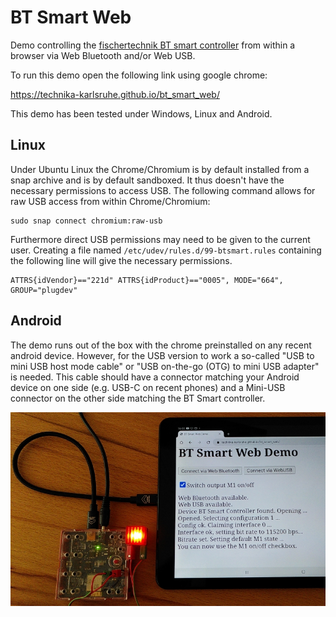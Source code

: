 # BT Smart Web

Demo controlling the [fischertechnik BT smart controller](https://www.fischertechnik.de/de-de/produkte/einzelteile/aktoren/161944-bt-smart-controller-rot) from within a browser via Web Bluetooth and/or Web USB.

To run this demo open the following link using google chrome:

https://technika-karlsruhe.github.io/bt_smart_web/

This demo has been tested under Windows, Linux and Android.

## Linux

Under Ubuntu Linux the Chrome/Chromium is by default installed from a snap archive and is by default sandboxed. It thus doesn't have the necessary permissions to access USB. The following command allows for raw USB access from within Chrome/Chromium:

```
sudo snap connect chromium:raw-usb
```

Furthermore direct USB permissions may need to be given to the current user. Creating a file named ```/etc/udev/rules.d/99-btsmart.rules``` containing the following line will give the necessary permissions.

```
ATTRS{idVendor}=="221d" ATTRS{idProduct}=="0005", MODE="664", GROUP="plugdev"
```

## Android

The demo runs out of the box with the chrome preinstalled on any recent android device. However, for the USB version to work a so-called "USB to mini USB host mode cable" or "USB on-the-go (OTG) to mini USB adapter" is needed. This cable should have a connector matching your Android device on one side (e.g. USB-C on recent phones) and a Mini-USB connector on the other side matching the BT Smart controller.

![Android USB](android_usb.jpg)